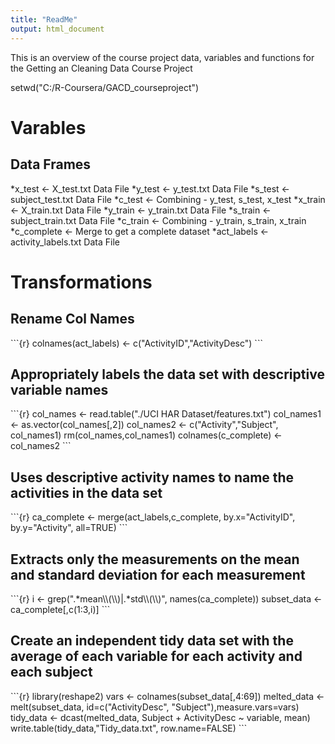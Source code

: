 ```yaml
---
title: "ReadMe"
output: html_document
---
```

This is an overview of the course project data, variables and functions for the Getting an Cleaning Data Course Project

setwd("C:/R-Coursera/GACD_courseproject")
<H1>Varables</H1>
<H2>Data Frames</H2>
*x_test <- X_test.txt Data File
*y_test <- y_test.txt Data File
*s_test <- subject_test.txt Data File
*c_test <- Combining - y_test, s_test, x_test
*x_train <- X_train.txt Data File
*y_train <- y_train.txt Data File
*s_train <- subject_train.txt Data File
*c_train <- Combining - y_train, s_train, x_train 
*c_complete <- Merge to get a complete dataset
*act_labels <- activity_labels.txt Data File

<H1>Transformations</H1>
<H2>Rename Col Names</H2>
```{r}
colnames(act_labels) <- c("ActivityID","ActivityDesc")
```
<H2>Appropriately labels the data set with descriptive variable names</H2>
```{r}
col_names <- read.table("./UCI HAR Dataset/features.txt")
col_names1 <- as.vector(col_names[,2])
col_names2 <- c("Activity","Subject", col_names1)
rm(col_names,col_names1)
colnames(c_complete) <- col_names2
```
<H2>Uses descriptive activity names to name the activities in the data set</H2>
```{r}
ca_complete <- merge(act_labels,c_complete, by.x="ActivityID", by.y="Activity", all=TRUE)
```
<H2>Extracts only the measurements on the mean and standard deviation for each measurement</H2> 
```{r}
i <- grep(".*mean\\(\\)|.*std\\(\\)", names(ca_complete))
subset_data <- ca_complete[,c(1:3,i)]
```

<H2>Create an independent tidy data set with the average of each variable for each activity and each subject</H2>
```{r}
library(reshape2)
vars <- colnames(subset_data[,4:69])
melted_data <- melt(subset_data, id=c("ActivityDesc", "Subject"),measure.vars=vars)
tidy_data   <- dcast(melted_data, Subject + ActivityDesc ~ variable, mean)
write.table(tidy_data,"Tidy_data.txt", row.name=FALSE)
```
